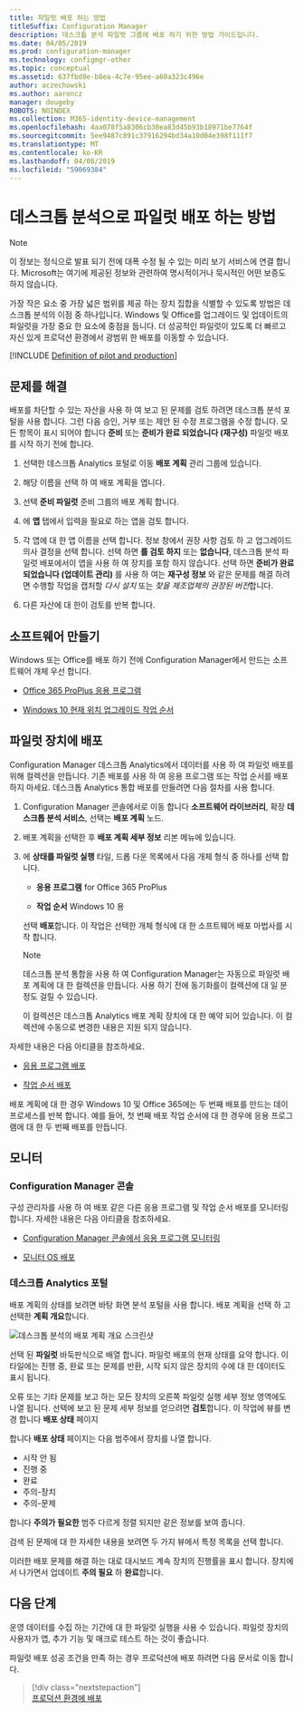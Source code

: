 ```yaml
---
title: 파일럿 배포 하는 방법
titleSuffix: Configuration Manager
description: 데스크톱 분석 파일럿 그룹에 배포 하기 위한 방법 가이드입니다.
ms.date: 04/05/2019
ms.prod: configuration-manager
ms.technology: configmgr-other
ms.topic: conceptual
ms.assetid: 637fbd8e-b8ea-4c7e-95ee-a60a323c496e
author: aczechowski
ms.author: aaroncz
manager: dougeby
ROBOTS: NOINDEX
ms.collection: M365-identity-device-management
ms.openlocfilehash: 4aa078f5a8306cb30ea83d45b93b18971be7764f
ms.sourcegitcommit: 5ee9487c891c37916294bd34a10d04e398f111f7
ms.translationtype: MT
ms.contentlocale: ko-KR
ms.lasthandoff: 04/08/2019
ms.locfileid: "59069384"
---
```

# <a name="how-to-deploy-to-pilot-with-desktop-analytics"></a>데스크톱 분석으로 파일럿 배포 하는 방법

> [!Note]  
> 이 정보는 정식으로 발표 되기 전에 대폭 수정 될 수 있는 미리 보기 서비스에 연결 합니다. Microsoft는 여기에 제공된 정보와 관련하여 명시적이거나 묵시적인 어떤 보증도 하지 않습니다.  

가장 작은 요소 중 가장 넓은 범위를 제공 하는 장치 집합을 식별할 수 있도록 방법은 데스크톱 분석의 이점 중 하나입니다. Windows 및 Office를 업그레이드 및 업데이트의 파일럿을 가장 중요 한 요소에 중점을 둡니다. 더 성공적인 파일럿이 있도록 더 빠르고 자신 있게 프로덕션 환경에서 광범위 한 배포를 이동할 수 있습니다.  

[!INCLUDE [Definition of pilot and production](includes/define-pilot-prod.md)]



## <a name="address-issues"></a>문제를 해결

배포를 차단할 수 있는 자산을 사용 하 여 보고 된 문제를 검토 하려면 데스크톱 분석 포털을 사용 합니다. 그런 다음 승인, 거부 또는 제안 된 수정 프로그램을 수정 합니다. 모든 항목이 표시 되어야 합니다 **준비** 또는 **준비가 완료 되었습니다 (재구성)** 파일럿 배포를 시작 하기 전에 합니다.

1. 선택한 데스크톱 Analytics 포털로 이동 **배포 계획** 관리 그룹에 있습니다.  

2. 해당 이름을 선택 하 여 배포 계획을 엽니다.  

3. 선택 **준비 파일럿** 준비 그룹의 배포 계획 합니다.  

4. 에 **앱** 탭에서 입력을 필요로 하는 앱을 검토 합니다.  

5. 각 앱에 대 한 앱 이름을 선택 합니다. 정보 창에서 권장 사항 검토 하 고 업그레이드 의사 결정을 선택 합니다. 선택 하면 **를 검토 하지** 또는 **없습니다**, 데스크톱 분석 파일럿 배포에서이 앱을 사용 하 여 장치를 포함 하지 않습니다. 선택 하면 **준비가 완료 되었습니다 (업데이트 관리)** 를 사용 하 여는 **재구성 정보** 와 같은 문제를 해결 하려면 수행할 작업을 캡처할 *다시 설치* 또는 *찾을 제조업체의 권장된 버전*합니다.

6. 다른 자산에 대 한이 검토를 반복 합니다.  



## <a name="create-software"></a>소프트웨어 만들기

Windows 또는 Office를 배포 하기 전에 Configuration Manager에서 만드는 소프트웨어 개체 우선 합니다.

- [Office 365 ProPlus 응용 프로그램](https://docs.microsoft.com/sccm/sum/deploy-use/manage-office-365-proplus-updates#deploy-office-365-apps)  

- [Windows 10 현재 위치 업그레이드 작업 순서](https://docs.microsoft.com/sccm/osd/deploy-use/create-a-task-sequence-to-upgrade-an-operating-system)



## <a name="deploy-to-pilot-devices"></a>파일럿 장치에 배포

Configuration Manager 데스크톱 Analytics에서 데이터를 사용 하 여 파일럿 배포를 위해 컬렉션을 만듭니다. 기존 배포를 사용 하 여 응용 프로그램 또는 작업 순서를 배포 하지 마세요. 데스크톱 Analytics 통합 배포를 만들려면 다음 절차를 사용 합니다.

1. Configuration Manager 콘솔에서로 이동 합니다 **소프트웨어 라이브러리**, 확장 **데스크톱 분석 서비스**, 선택는 **배포 계획** 노드.  

2. 배포 계획을 선택한 후 **배포 계획 세부 정보** 리본 메뉴에 있습니다.  

3. 에 **상태를 파일럿 실행** 타일, 드롭 다운 목록에서 다음 개체 형식 중 하나를 선택 합니다.  

    - **응용 프로그램** for Office 365 ProPlus  

    - **작업 순서** Windows 10 용  
  
   선택 **배포**합니다. 이 작업은 선택한 개체 형식에 대 한 소프트웨어 배포 마법사를 시작 합니다.

    > [!Note]  
    > 데스크톱 분석 통합을 사용 하 여 Configuration Manager는 자동으로 파일럿 배포 계획에 대 한 컬렉션을 만듭니다. 사용 하기 전에 동기화를이 컬렉션에 대 일 분 정도 걸릴 수 있습니다.<!-- 3887891 -->
    >
    > 이 컬렉션은 데스크톱 Analytics 배포 계획 장치에 대 한 예약 되어 있습니다. 이 컬렉션에 수동으로 변경한 내용은 지원 되지 않습니다.<!-- 3866460, SCCMDocs-pr 3544 -->  

자세한 내용은 다음 아티클을 참조하세요.  

- [응용 프로그램 배포](/sccm/apps/deploy-use/deploy-applications#bkmk_deploy)  

- [작업 순서 배포](/sccm/osd/deploy-use/manage-task-sequences-to-automate-tasks#BKMK_DeployTS)  

배포 계획에 대 한 경우 Windows 10 및 Office 365에는 두 번째 배포를 만드는 데이 프로세스를 반복 합니다. 예를 들어, 첫 번째 배포 작업 순서에 대 한 경우에 응용 프로그램에 대 한 두 번째 배포를 만듭니다.



## <a name="monitor"></a>모니터

### <a name="configuration-manager-console"></a>Configuration Manager 콘솔

구성 관리자를 사용 하 여 배포 같은 다른 응용 프로그램 및 작업 순서 배포를 모니터링 합니다. 자세한 내용은 다음 아티클을 참조하세요.  

- [Configuration Manager 콘솔에서 응용 프로그램 모니터링](/sccm/apps/deploy-use/monitor-applications-from-the-console)  

- [모니터 OS 배포](/sccm/osd/deploy-use/monitor-operating-system-deployments)  


### <a name="desktop-analytics-portal"></a>데스크톱 Analytics 포털

배포 계획의 상태를 보려면 바탕 화면 분석 포털을 사용 합니다. 배포 계획을 선택 하 고 선택한 **계획 개요**합니다.

![데스크톱 분석의 배포 계획 개요 스크린샷](media/deployment-plan-overview.png)

선택 된 **파일럿** 바둑판식으로 배열 합니다. 파일럿 배포의 현재 상태를 요약 합니다. 이 타일에는 진행 중, 완료 또는 문제를 반환, 시작 되지 않은 장치의 수에 대 한 데이터도 표시 됩니다.

오류 또는 기타 문제를 보고 하는 모든 장치의 오른쪽 파일럿 실행 세부 정보 영역에도 나열 됩니다. 선택에 보고 된 문제 세부 정보를 얻으려면 **검토**합니다. 이 작업에 뷰를 변경 합니다 **배포 상태** 페이지

합니다 **배포 상태** 페이지는 다음 범주에서 장치를 나열 합니다.

- 시작 안 됨
- 진행 중
- 완료
- 주의-장치
- 주의-문제

합니다 **주의가 필요한** 범주 다르게 정렬 되지만 같은 정보를 보여 줍니다.

검색 된 문제에 대 한 자세한 내용을 보려면 두 가지 뷰에서 특정 목록을 선택 합니다.

이러한 배포 문제를 해결 하는 대로 대시보드 계속 장치의 진행률을 표시 합니다. 장치에서 나가면서 업데이트 **주의 필요** 하 **완료**합니다.



## <a name="next-steps"></a>다음 단계

운영 데이터를 수집 하는 기간에 대 한 파일럿 실행을 사용 수 있습니다. 파일럿 장치의 사용자가 앱, 추가 기능 및 매크로 테스트 하는 것이 좋습니다.

파일럿 배포 성공 조건을 만족 하는 경우 프로덕션에 배포 하려면 다음 문서로 이동 합니다.
> [!div class="nextstepaction"]  
> [프로덕션 환경에 배포](/sccm/desktop-analytics/deploy-prod)  
